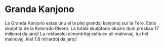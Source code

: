 # Granda Kanjono

La Granda Kanjono estas unu el la plej grandaj kanjonoj sur la Tero. Estis
skulptita de la Kolorado Rivero. La totala skulptado okazis dum preskau 17
milionoj da jaroj! La roktavoloj elmontritaj estis ec pli malnovaj, iuj tiel
malnovaj, kiel 1.8 miliardoj da jaroj!
